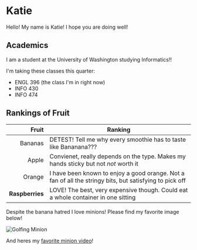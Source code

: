 # Katie

Hello! My name is Katie! I hope you are doing well! 

## Academics
I am a student at the University of Washington studying Informatics!! 

I'm taking these classes this quarter:
- ENGL 396 (the class I'm in right now)
- INFO 430
- INFO 474 

## Rankings of Fruit 
| Fruit | Ranking |
|------:| --------| 
| Bananas | DETEST! Tell me why every smoothie has to taste like Bananana??? |
| Apple | Convienet, really depends on the type. Makes my hands sticky but not *not* worth it |
| Orange | I have been known to enjoy a good orange. Not a fan of all the stringy bits, but satisfying to pick off | 
| **Raspberries** | LOVE! The best, very expensive though. Could eat a whole container in one sitting |

Despite the banana hatred I love minions! Please find my favorite image below! 

![Golfing Minion](minions.jpeg "minions golfing")

And heres my [favorite minion video]()! 

